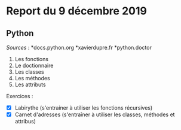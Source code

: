 # Report du 9 décembre 2019

## Python

_Sources_ :
*docs.python.org
*xavierdupre.fr
*python.doctor

1. Les fonctions
2. Le doctionnaire
3. Les classes
4. Les méthodes
5. Les attributs

Exercices :
- [x] Labirythe (s'entrainer à utiliser les fonctions récursives)
- [x] Carnet d'adresses (s'entraîner à utiliser les classes, méthodes et attribus) 
